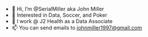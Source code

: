 - 👋 Hi, I’m @SerialMiller aka John Miller
- 👀 Interested in Data, Soccer, and Poker
- 🌱 I work @ J2 Health as a Data Associate
- 📫 You can send emails to johnmiller1997@gmail.com

<!---
SerialMiller/SerialMiller is a ✨ special ✨ repository because its `README.md` (this file) appears on your GitHub profile.
You can click the Preview link to take a look at your changes.
--->
